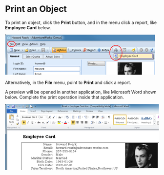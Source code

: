 # Print an Object

To print an object, click the **Print** button, and in the menu click a report, like **Employee Card** below.

![ID558ACE9D227A4509.ID61D95D7FE536481F.png](media/ID558ACE9D227A4509.ID61D95D7FE536481F.png)

Alternatively, in the **File** menu, point to **Print** and click a report.

A preview will be opened in another application, like Microsoft Word shown below. Complete the print operation inside that application.

![ID558ACE9D227A4509.ID7E9E39B306CF44F1.png](media/ID558ACE9D227A4509.ID7E9E39B306CF44F1.png)